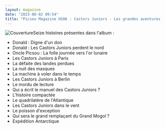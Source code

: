 ```yaml
---
layout: magazine
date: "2023-08-02 09:54"
title: "Picsou Magazine HS06 : Castors Juniors - Les grandes aventures - Spécial collector numéro 2"
---
```

![Couverture](/img/picsou-magazine-hs06-castors-juniors-les-grandes-aventures-special-collector-numero-2.jpg)Seize histoires présentes dans l'album : 
- Donald : Digne d'un don
- Donald : Les Castors Juniors perdent le nord
- Oncle Picsou : La folle journée vers l'or lunaire
- Les Castors Juniors à Paris
- La défaite des landes perdues
- La nuit des masques
- La machine à voler dans le temps
- Les Castors Juniors à Berlin
- Le mordu de lecture
- Qui a écrit le manuel des Castors Juniors ?
- L'histoire compactée
- Le quadrilatère de l'Atlantique
- Les Castors Juniors dans le vent
- Le poisson d'exception
- Qui sera le grand remplaçant du Grand Mogol ?
- Expédition Antarctique
